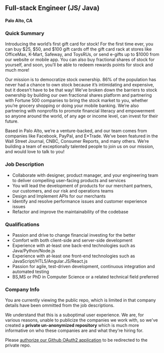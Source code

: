 ## Full-stack Engineer (JS/ Java)
#### Palo Alto, CA

### Quick Summary
Introducing the world’s first gift card for stock! For the first time ever, you can buy $25, $50, and $100 gift cards off the gift card rack at stores like OfficeMax, K-Mart, Safeway, and ToysRUs, or send e-gifts up to $1000 from our website or mobile app. You can also buy fractional shares of stock for yourself, and soon, you’ll be able to redeem rewards points for stock and much more!

Our mission is to democratize stock ownership. 86% of the population has never had a chance to own stock because it’s intimidating and expensive, but it doesn’t have to be that way! We’ve broken down the barriers to stock ownership by building our own fractional shares platform and partnering with Fortune 500 companies to bring the stock market to you, whether you’re grocery shopping or doing your mobile banking. We’re also partnering with nonprofits to promote financial literacy and empowerment so anyone around the world, of any age or income level, can invest for their future.

Based in Palo Alto, we’re a venture-backed, and our team comes from companies like Facebook, PayPal, and E*Trade. We’ve been featured in the Wall Street Journal, CNBC, Consumer Reports, and many others. We’re building a team of exceptionally talented people to join us on our mission, and would love to talk to you!

### Job Description
+	Collaborate with designer, product manager, and your engineering team to deliver compelling user-facing products and services
+	You will lead the development of products for our merchant partners, our customers, and our risk and operations teams
+	Design and Implement APIs for our merchants
+	Identify and resolve performance issues and customer experience issues
+	Refactor and improve the maintainability of the codebase

### Qualifications
+	Passion and drive to change financial investing for the better
+	Comfort with both client-side and server-side development
+	Experience with at-least one back-end technologies such as Java/Python/Node.js
+	Experience with at-least one front-end technologies such as JavaScript/HTL5/Angular.JS/React.js
+	Passion for agile, test-driven development, continuous integration and automated testing
+	BS,MS or PhD in Computer Science or a related technical field preferred

### Company Info
You are currently viewing the public repo, which is limited in that company details have been ommitted from the job descriptions.  
    
We understand that this is a suboptimal user experience.  We are, for various reasons, unable to publicize the companies we work with, so we've
created a **private un-anonymized repository** which is much more informative on who these companies are and what they're hiring for.  
    
Please [authorize our Github OAuth2 application](https://letsrockit.co/users/auth/github?job_id=u3rvy2twawxl-fullstack-engineer-js-java) to be redirected to the private repo.

